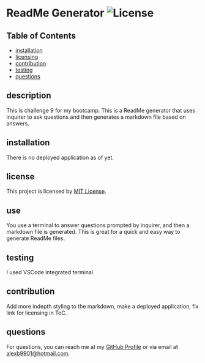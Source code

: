 # ReadMe Generator ![License](https://img.shields.io/badge/License-MIT-yellow.svg)

## Table of Contents
- [installation](#installation)
- [licensing](#licensing)
- [contribution](#contribution)
- [testing](#testing)
- [questions](#questions)


## description
This is challenge 9 for my bootcamp. This is a ReadMe generator that uses inquirer to ask questions and then generates a markdown file based on answers.

## installation
There is no deployed application as of yet.

## license
This project is licensed by [MIT License](https://opensource.org/licenses/MIT).

## use
You use a terminal to answer questions prompted by inquirer, and then a markdown file is generated. This is great for a quick and easy way to generate ReadMe files.

## testing
I used VSCode integrated terminal

## contribution
Add more indepth styling to the markdown, make a deployed application, fix link for licensing in ToC.

## questions
For questions, you can reach me at my [GitHub Profile](https://github.com/AlexBlaylock) or via email at alexb9901@hotmail.com.